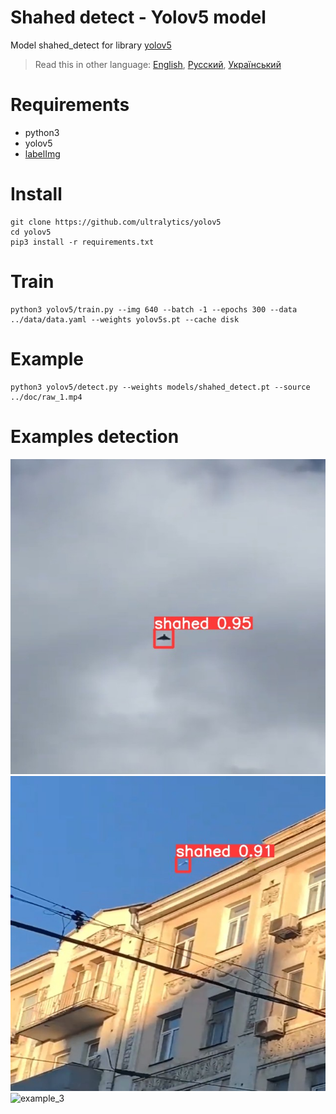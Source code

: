 # Shahed detect - Yolov5 model

Model shahed_detect for library [yolov5](https://github.com/ultralytics/yolov5)

> Read this in other language: [English](README.en.md), [Русский](README.md), [Український](README.ua.md)

# Requirements
* python3
* yolov5
* [labelImg](https://github.com/heartexlabs/labelImg) 

# Install
```shell
git clone https://github.com/ultralytics/yolov5
cd yolov5
pip3 install -r requirements.txt
```

# Train
```shell
python3 yolov5/train.py --img 640 --batch -1 --epochs 300 --data ../data/data.yaml --weights yolov5s.pt --cache disk
```

# Example
```shell
python3 yolov5/detect.py --weights models/shahed_detect.pt --source ../doc/raw_1.mp4
```

# Examples detection
![example_1](https://github.com/RapidappsIT/shahed_detect/blob/master/doc/example_1.jpg?raw=true)
![example_2](https://github.com/RapidappsIT/shahed_detect/blob/master/doc/example_2.jpg?raw=true)
![example_3](https://github.com/RapidappsIT/shahed_detect/blob/master/doc/example_1.gif?raw=true)